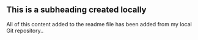 ## This is a subheading created locally

All of this content added to the readme file has been added from my local Git repository..